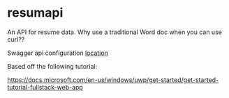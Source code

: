 # resumapi

An API for resume data. Why use a traditional Word doc when you can use curl??

Swagger api configuration [location](./config/swagger.json)

Based off the following tutorial:

https://docs.microsoft.com/en-us/windows/uwp/get-started/get-started-tutorial-fullstack-web-app

